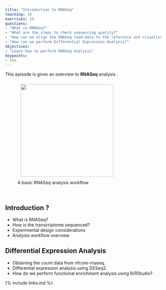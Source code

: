 ```yaml
---
title: "Introduction to RNASeq"
teaching: 10
exercises: 10
questions:
- "What is RNASeq?"
- "What are the steps to check sequencing quality?"
- "How can we align the RNASeq read-data to the reference and visualise the alignments?"
- "How can we perform Differential Expression Analysis?"
objectives:
- "Learn how to perform RNASeq analysis"
keypoints:
- XXX
---
```


This episode is gives an overview to  **RNASeq** analysis . 

<figure>
  <img src="{{ page.root }}/fig/rnaseq_workflow.png" style="margin:10px;height:300px"/>
  <figcaption> A basic RNASeq analysis workflow </figcaption>
</figure><br>


## Introduction ?
- What is RNASeq?
- How is the transcriptome sequenced?
- Experimental design considerations
- Analysis workflow overview




## Differential Expression Analysis
- Obtaining the count data from nfcore-rnaseq.
- Differential expression analysis using DESeq2.
- How do we perform functional enrichment analysis using R/RStudio?






{% include links.md %}
